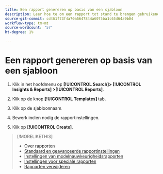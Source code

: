 ```yaml
---
title: Een rapport genereren op basis van een sjabloon
description: Leer hoe te om een rapport tot stand te brengen gebruikend een rapportmalplaatje.
source-git-commit: cd461f73f4a70a5647844a6075ba1c65d64a9b04
workflow-type: tm+mt
source-wordcount: '57'
ht-degree: 1%

---
```


# Een rapport genereren op basis van een sjabloon

1. Klik in het hoofdmenu op **[!UICONTROL Search]> [!UICONTROL Insights & Reports] >[!UICONTROL Reports]**.

1. Klik op de knop **[!UICONTROL Templates]** tab.

1. Klik op de sjabloonnaam.

1. Bewerk indien nodig de rapportinstellingen.

1. Klik op **[!UICONTROL Create]**.

>[!MORELIKETHIS]
>
>* [Over rapporten](/help/search-social-commerce/reports/report-about.md)
>* [Standaard en geavanceerde rapportinstellingen](/help/search-social-commerce/reports/management/basic-advanced/basic-advanced-report-settings.md)
>* [Instellingen van modelnauwkeurigheidsrapporten](/help/search-social-commerce/reports/management/model-accuracy/model-accuracy-report-settings.md)
>* [Instellingen voor speciale rapporten](/help/search-social-commerce/reports/management/specialty/specialty-report-settings.md)
>* [Rapporten verwijderen](/help/search-social-commerce/reports/management/report-delete.md)

